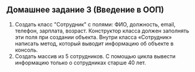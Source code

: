 ## Домашнее задание 3 (Введение в ООП)

1. Создать класс "Сотрудник" с полями: ФИО, должность, email, телефон, зарплата, возраст. Конструктор класса должен заполнять эти поля при создании объекта. Внутри класса «Сотрудник» написать метод, который выводит информацию об объекте в консоль.
2. Создать массив из 5 сотрудников. С помощью цикла вывести информацию только о сотрудниках старше 40 лет.
